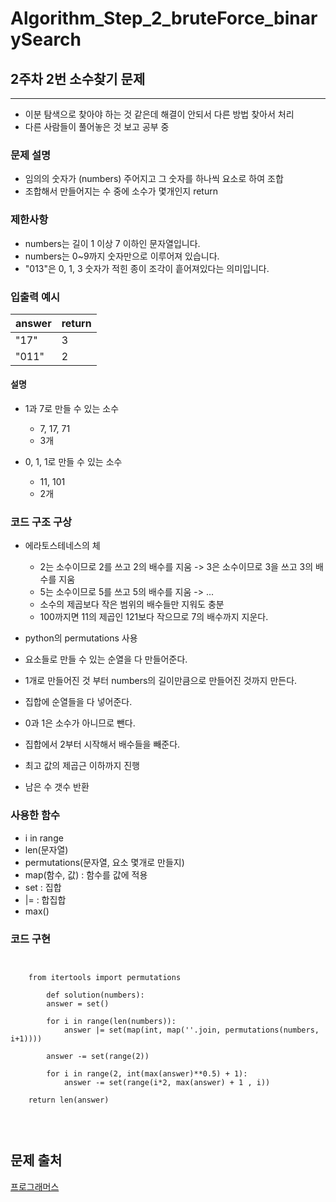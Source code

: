 # Algorithm_Step_2_bruteForce_binarySearch

## 2주차 2번 소수찾기 문제 
***
- 이분 탐색으로 찾아야 하는 것 같은데 해결이 안되서 다른 방법 찾아서 처리
- 다른 사람들이 풀어놓은 것 보고 공부 중  

### 문제 설명 
- 임의의 숫자가 (numbers) 주어지고 그 숫자를 하나씩 요소로 하여 조합
- 조합해서 만들어지는 수 중에 소수가 몇개인지 return 


### 제한사항
- numbers는 길이 1 이상 7 이하인 문자열입니다.
- numbers는 0~9까지 숫자만으로 이루어져 있습니다.
- "013"은 0, 1, 3 숫자가 적힌 종이 조각이 흩어져있다는 의미입니다.

### 입출력 예시 
 | answer          | return          |
 | :-------------- | :-------------- |
 | "17"            | 3               |
 | "011"           | 2               |
 

#### 설명  
- 1과 7로 만들 수 있는 소수
    - 7, 17, 71
    - 3개
 
- 0, 1, 1로 만들 수 있는 소수
    - 11, 101
    - 2개 

### 코드 구조 구상

- 에라토스테네스의 체 
    - 2는 소수이므로 2를 쓰고 2의 배수를 지움 -> 3은 소수이므로 3을 쓰고 3의 배수를 지움 
    - 5는 소수이므로 5를 쓰고 5의 배수를 지움 -> ...
    - 소수의 제곱보다 작은 범위의 배수들만 지워도 충분
    - 100까지면 11의 제곱인 121보다 작으므로 7의 배수까지 지운다. 

- python의 permutations 사용 
- 요소들로 만들 수 있는 순열을 다 만들어준다.
- 1개로 만들어진 것 부터 numbers의 길이만큼으로 만들어진 것까지 만든다. 
- 집합에 순열들을 다 넣어준다.
- 0과 1은 소수가 아니므로 뺀다.
- 집합에서 2부터 시작해서 배수들을 빼준다. 
- 최고 값의 제곱근 이하까지 진행 
- 남은 수 갯수 반환 

### 사용한 함수 
- i in range 
- len(문자열)
- permutations(문자열, 요소 몇개로 만들지)
- map(함수, 값) : 함수를 값에 적용
- set : 집합 
- |= : 합집합
- max() 

### 코드 구현

<pre>
<code>

    from itertools import permutations

        def solution(numbers):
        answer = set()
        
        for i in range(len(numbers)):
            answer |= set(map(int, map(''.join, permutations(numbers, i+1))))
        
        answer -= set(range(2))
        
        for i in range(2, int(max(answer)**0.5) + 1):
            answer -= set(range(i*2, max(answer) + 1 , i))    
    
    return len(answer)
  

</code>
</pre>


## 문제 출처 
[프로그래머스 ](https://programmers.co.kr/learn/courses/30/lessons/42839)